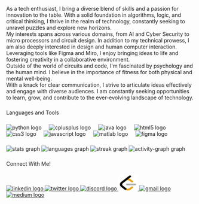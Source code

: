 <p align="left">As a tech enthusiast, I bring a diverse blend of skills and a passion for innovation to the table. With a solid foundation in algorithms, logic, and critical thinking, I thrive in the realm of technology, constantly seeking to unravel puzzles and explore new horizons. <br>My interests spans across various domains, from AI and Cyber Security to micro processors and circuit design. In addition to my technical prowess, I am also deeply interested in design and human computer interaction. Leveraging tools like Figma and Miro, I enjoy bringing ideas to life and fostering creativity in a collaborative environment.<br>Outside of the world of circuits and code, I'm fascinated by psychology and the human mind. I believe in the importance of fitness for both physical and mental well-being.<br>With a knack for clear communication, I strive to articulate ideas effectively and engage with diverse audiences. I am constantly seeking opportunities to learn, grow, and contribute to the ever-evolving landscape of technology.</p>

###

<p align="left">Languages and Tools</p>

###

<div align="left">
  <img src="https://cdn.jsdelivr.net/gh/devicons/devicon/icons/python/python-original.svg" height="40" alt="python logo"  />
  <img width="12" />
  <img src="https://cdn.jsdelivr.net/gh/devicons/devicon/icons/cplusplus/cplusplus-original.svg" height="40" alt="cplusplus logo"  />
  <img width="12" />
  <img src="https://cdn.jsdelivr.net/gh/devicons/devicon/icons/java/java-original.svg" height="40" alt="java logo"  />
  <img width="12" />
  <img src="https://cdn.jsdelivr.net/gh/devicons/devicon/icons/html5/html5-original.svg" height="40" alt="html5 logo"  />
  <img width="12" />
  <img src="https://cdn.jsdelivr.net/gh/devicons/devicon/icons/css3/css3-original.svg" height="40" alt="css3 logo"  />
  <img width="12" />
  <img src="https://cdn.jsdelivr.net/gh/devicons/devicon/icons/javascript/javascript-original.svg" height="40" alt="javascript logo"  />
  <img width="12" />
  <img src="https://cdn.jsdelivr.net/gh/devicons/devicon/icons/matlab/matlab-original.svg" height="40" alt="matlab logo"  />
  <img width="12" />
  <img src="https://cdn.jsdelivr.net/gh/devicons/devicon/icons/figma/figma-original.svg" height="40" alt="figma logo"  />
</div>

###

<div align="left">
  <img src="https://github-readme-stats.vercel.app/api?username=Aarya-Gupta&hide_title=false&hide_rank=false&show_icons=true&include_all_commits=true&count_private=true&disable_animations=false&theme=dracula&locale=en&hide_border=false&order=1&custom_title=Aarya's%20Github%20Stats" height="200" alt="stats graph"  />
  <img src="https://github-readme-stats.vercel.app/api/top-langs?username=Aarya-Gupta&locale=en&hide_title=false&layout=compact&card_width=320&langs_count=5&theme=dracula&hide_border=false&order=2" height="172.5" alt="languages graph"  />
  <img src="https://streak-stats.demolab.com?user=Aarya-Gupta&locale=en&mode=weekly&theme=dracula&hide_border=false&border_radius=5&order=3" height="189" alt="streak graph"  />
  <img src="https://github-readme-activity-graph.vercel.app/graph?username=Aarya-Gupta&radius=16&theme=react&area=true&order=5" height="300" alt="activity-graph graph"  />
</div>

###

<p align="left">Connect With Me!</p>

###

<div align="left">
  <a href="https://www.linkedin.com/in/aarya-gupta-professional/">
    <img src="https://raw.githubusercontent.com/maurodesouza/profile-readme-generator/master/src/assets/icons/social/linkedin/default.svg" width="52" height="40" alt="linkedin logo"  />
  </a>
  <a href="https://twitter.com/aaryathisside">
    <img src="https://raw.githubusercontent.com/maurodesouza/profile-readme-generator/master/src/assets/icons/social/twitter/default.svg" width="52" height="40" alt="twitter logo"  />
  </a>
  <a href="https://discord.com/invite/8jhC4pFa">
    <img src="https://raw.githubusercontent.com/maurodesouza/profile-readme-generator/master/src/assets/icons/social/discord/default.svg" width="52" height="40" alt="discord logo"  />
  </a>
  <a href="https://leetcode.com/elkystikos/">
    <img src="https://raw.githubusercontent.com/maurodesouza/profile-readme-generator/master/src/assets/icons/social/leetcode/default.svg" width="52" height="40" alt="youtube logo"  />
  </a>
  <a href="mailto:aaryagupta2004@gmail.com">
    <img src="https://raw.githubusercontent.com/maurodesouza/profile-readme-generator/master/src/assets/icons/social/gmail/default.svg" width="52" height="40" alt="gmail logo"  />
  </a>
  <a href="https://medium.com/@aarya22006">
    <img src="https://raw.githubusercontent.com/maurodesouza/profile-readme-generator/master/src/assets/icons/social/medium/default.svg" width="52" height="40" alt="medium logo"  />
  </a>
</div>


###
